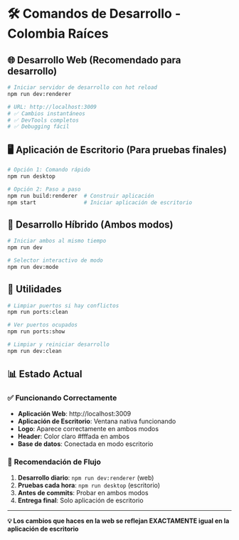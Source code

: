 # 🛠️ Comandos de Desarrollo - Colombia Raíces

## 🌐 **Desarrollo Web (Recomendado para desarrollo)**

```bash
# Iniciar servidor de desarrollo con hot reload
npm run dev:renderer

# URL: http://localhost:3009
# ✅ Cambios instantáneos
# ✅ DevTools completos
# ✅ Debugging fácil
```

## 🖥️ **Aplicación de Escritorio (Para pruebas finales)**

```bash
# Opción 1: Comando rápido
npm run desktop

# Opción 2: Paso a paso
npm run build:renderer  # Construir aplicación
npm start               # Iniciar aplicación de escritorio
```

## 🔄 **Desarrollo Híbrido (Ambos modos)**

```bash
# Iniciar ambos al mismo tiempo
npm run dev

# Selector interactivo de modo
npm run dev:mode
```

## 🧹 **Utilidades**

```bash
# Limpiar puertos si hay conflictos
npm run ports:clean

# Ver puertos ocupados
npm run ports:show

# Limpiar y reiniciar desarrollo
npm run dev:clean
```

## 📊 **Estado Actual**

### ✅ **Funcionando Correctamente**

- **Aplicación Web**: http://localhost:3009
- **Aplicación de Escritorio**: Ventana nativa funcionando
- **Logo**: Aparece correctamente en ambos modos
- **Header**: Color claro #fffada en ambos
- **Base de datos**: Conectada en modo escritorio

### 🎯 **Recomendación de Flujo**

1. **Desarrollo diario**: `npm run dev:renderer` (web)
2. **Pruebas cada hora**: `npm run desktop` (escritorio)
3. **Antes de commits**: Probar en ambos modos
4. **Entrega final**: Solo aplicación de escritorio

---

**💡 Los cambios que haces en la web se reflejan EXACTAMENTE igual en la aplicación de escritorio**
